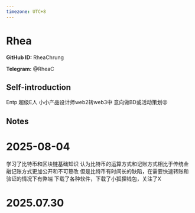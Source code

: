 ```yaml
---
timezone: UTC+8
---
```


# Rhea

**GitHub ID:** RheaChrung

**Telegram:** @RheaC

## Self-introduction

Entp 超级E人 小小产品设计师web2转web3中 意向做BD或活动策划😛

## Notes

<!-- Content_START -->
# 2025-08-04

学习了比特币和区块链基础知识
认为比特币的运算方式和记账方式相比于传统金融记账方式更加公开和不可篡改
但是比特币有时间长的缺陷，在需要快速转账和验证的情况下有弊端
下载了各种软件，下载了小狐狸钱包，关注了X


# 2025.07.30


<!-- Content_END -->
